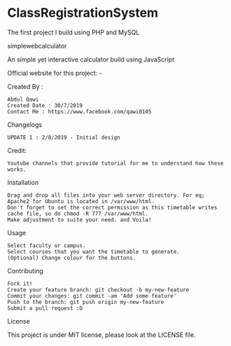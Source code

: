 # ClassRegistrationSystem
The first project I build using PHP and MySQL

simplewebcalculator

An simple yet interactive calculator build using JavaScript

Official website for this project: -

Created By :

    Abdul Qawi
    Created Date : 30/7/2019
    Contact Me : https://www.facebook.com/qawi0105

Changelogs

    UPDATE 1 : 2/8/2019 - Initial design
   

Credit: 
   
    Youtube channels that provide tutorial for me to understand how these works.

Installation

    Drag and drop all files into your web server directory. For eq; Apache2 for Ubuntu is located in /var/www/html.
    Don't forget to set the correct permission as this timetable writes cache file, so do chmod -R 777 /var/www/html.
    Make adjustment to suite your need. and Voila!

Usage

    Select faculty or campus.
    Select courses that you want the timetable to generate.
    (Optional) Change colour for the buttons.

Contributing

    Fork it!
    Create your feature branch: git checkout -b my-new-feature
    Commit your changes: git commit -am 'Add some feature'
    Push to the branch: git push origin my-new-feature
    Submit a pull request :D

License

This project is under MIT license, please look at the LICENSE file.

